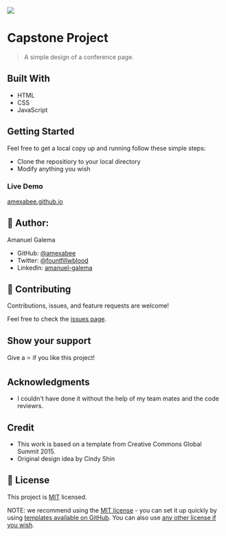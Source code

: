 ![](https://img.shields.io/badge/Microverse-blueviolet)

# Capstone Project

> A simple design of a conference page.

## Built With

- HTML
- CSS
- JavaScript

## Getting Started

Feel free to get a local copy up and running follow these simple steps:

- Clone the repositiory to your local directory
- Modify anything you wish

### Live Demo

[amexabee.github.io](https://amexabee.github.io/Capstone-Project)

## 👤 Author:

Amanuel Galema

- GitHub: [@amexabee](https://github.com/amexabee)
- Twitter: [@fountfillwblood](https://twitter.com/fountfillwblood)
- LinkedIn: [amanuel-galema](https://www.linkedin.com/in/amanuel-galema/)

## 🤝 Contributing

Contributions, issues, and feature requests are welcome!

Feel free to check the [issues page](../../issues/).

## Show your support

Give a ⭐️ if you like this project!

## Acknowledgments

- I couldn't have done it without the help of my team mates and the code reviewrs.

## Credit

- This work is based on a template from Creative Commons Global Summit 2015.
- Original design idea by Cindy Shin

## 📝 License

This project is [MIT](https://github.com/microverseinc/readme-template/blob/master/LICENSE) licensed.

NOTE: we recommend using the [MIT license](https://choosealicense.com/licenses/mit/) - you can set it up quickly by using [templates available on GitHub](https://docs.github.com/en/communities/setting-up-your-project-for-healthy-contributions/adding-a-license-to-a-repository). You can also use [any other license if you wish](https://choosealicense.com/licenses/).
